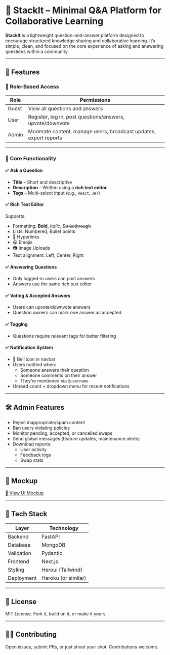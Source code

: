 # 🧠 StackIt – Minimal Q&A Platform for Collaborative Learning

**StackIt** is a lightweight question-and-answer platform designed to encourage structured knowledge sharing and collaborative learning. It’s simple, clean, and focused on the core experience of asking and answering questions within a community.

---

## 🚀 Features

### 👥 Role-Based Access

| Role   | Permissions                                                                 |
|--------|------------------------------------------------------------------------------|
| Guest  | View all questions and answers                                               |
| User   | Register, log in, post questions/answers, upvote/downvote                   |
| Admin  | Moderate content, manage users, broadcast updates, export reports           |

---

### 📌 Core Functionality

#### ✅ Ask a Question  
- **Title** – Short and descriptive  
- **Description** – Written using a **rich text editor**  
- **Tags** – Multi-select input (e.g., `React`, `JWT`)

#### ✅ Rich Text Editor  
Supports:  
- Formatting: **Bold**, *Italic*, ~~Strikethrough~~  
- Lists: Numbered, Bullet points  
- 🔗 Hyperlinks  
- 😀 Emojis  
- 📷 Image Uploads  
- Text alignment: Left, Center, Right

#### ✅ Answering Questions  
- Only logged-in users can post answers  
- Answers use the same rich text editor  

#### ✅ Voting & Accepted Answers  
- Users can upvote/downvote answers  
- Question owners can mark one answer as accepted  

#### ✅ Tagging  
- Questions require relevant tags for better filtering  

#### ✅ Notification System  
- 🔔 Bell icon in navbar  
- Users notified when:
  - Someone answers their question  
  - Someone comments on their answer  
  - They’re mentioned via `@username`  
- Unread count + dropdown menu for recent notifications

---

## 🛠️ Admin Features

- Reject inappropriate/spam content  
- Ban users violating policies  
- Monitor pending, accepted, or cancelled swaps  
- Send global messages (feature updates, maintenance alerts)  
- Download reports:
  - User activity  
  - Feedback logs  
  - Swap stats  

---

## 📐 Mockup

[🔗 View UI Mockup](https://link.excalidraw.com/l/65VNwvy7c4X/8bM86GXnnUN)

---

## 🧰 Tech Stack

| Layer        | Technology         |
|--------------|--------------------|
| Backend      | FastAPI            |
| Database     | MongoDB            |
| Validation   | Pydantic           |
| Frontend     | Next.js            |
| Styling      | Heroui (Tailwind)  |
| Deployment   | Heroku (or similar)|

---

## 📄 License

MIT License. Fork it, build on it, or make it yours.

---

## 👨‍💻 Contributing

Open issues, submit PRs, or just shoot your shot. Contributions welcome.
